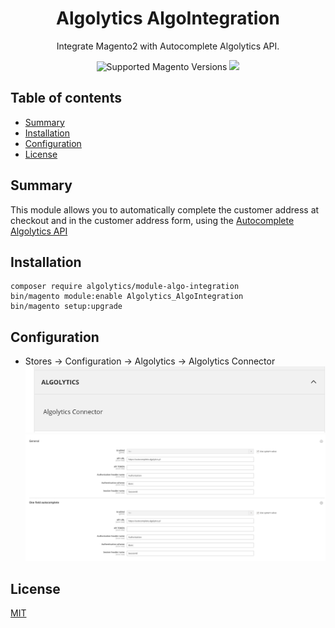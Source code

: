 <h1 align="center">Algolytics AlgoIntegration</h1> 

<div align="center">
  <p>Integrate Magento2 with Autocomplete Algolytics API.</p>
  <img src="https://img.shields.io/badge/magento-2.4-brightgreen.svg?logo=magento&longCache=true&style=flat-square" alt="Supported Magento Versions" />
  <a href="https://opensource.org/licenses/MIT" target="_blank"><img src="https://img.shields.io/badge/license-MIT-blue.svg" /></a>
</div>

## Table of contents

- [Summary](#summary)
- [Installation](#installation)
- [Configuration](#configuration)
- [License](#license)

## Summary

This module allows you to automatically complete the customer address at checkout and in the customer address form, using the <a href="https://algomaps.pl/demo/demo-autocomplete/">Autocomplete Algolytics API</a>

## Installation

```
composer require algolytics/module-algo-integration
bin/magento module:enable Algolytics_AlgoIntegration
bin/magento setup:upgrade
```

## Configuration
* Stores -> Configuration -> Algolytics -> Algolytics Connector
![Screenshot](doc/static/menu-tab.png)
![Screenshot](doc/static/configuration.png)

## License

[MIT](https://opensource.org/licenses/MIT)

